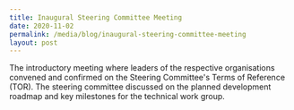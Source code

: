 ```yaml
---
title: Inaugural Steering Committee Meeting
date: 2020-11-02
permalink: /media/blog/inaugural-steering-committee-meeting
layout: post
---
```


The introductory meeting where leaders of the respective organisations convened and confirmed on the Steering Committee's Terms of Reference (TOR). The steering committee discussed on the planned development roadmap and key milestones for the technical work group.